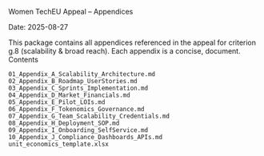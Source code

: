 Women TechEU Appeal – Appendices

Date: 2025-08-27

This package contains all appendices referenced in the appeal for criterion g.8 (scalability & broad reach). Each appendix is a concise, document.
Contents

    01_Appendix_A_Scalability_Architecture.md
    02_Appendix_B_Roadmap_UserStories.md
    03_Appendix_C_Sprints_Implementation.md
    04_Appendix_D_Market_Financials.md
    05_Appendix_E_Pilot_LOIs.md
    06_Appendix_F_Tokenomics_Governance.md
    07_Appendix_G_Team_Scalability_Credentials.md
    08_Appendix_H_Deployment_SOP.md
    09_Appendix_I_Onboarding_SelfService.md
    10_Appendix_J_Compliance_Dashboards_APIs.md
    unit_economics_template.xlsx
